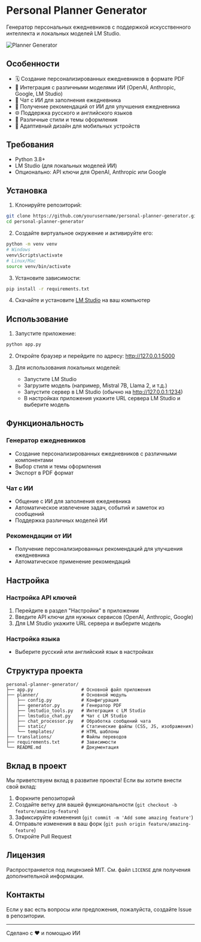 # Personal Planner Generator

Генератор персональных ежедневников с поддержкой искусственного интеллекта и локальных моделей LM Studio.

![Planner Generator](planner/static/img/preview.jpg)

## Особенности

- 🗓️ Создание персонализированных ежедневников в формате PDF
- 🤖 Интеграция с различными моделями ИИ (OpenAI, Anthropic, Google, LM Studio)
- 💬 Чат с ИИ для заполнения ежедневника
- 🧠 Получение рекомендаций от ИИ для улучшения ежедневника
- 🌐 Поддержка русского и английского языков
- 🎨 Различные стили и темы оформления
- 📱 Адаптивный дизайн для мобильных устройств

## Требования

- Python 3.8+
- LM Studio (для локальных моделей ИИ)
- Опционально: API ключи для OpenAI, Anthropic или Google

## Установка

1. Клонируйте репозиторий:
```bash
git clone https://github.com/yourusername/personal-planner-generator.git
cd personal-planner-generator
```

2. Создайте виртуальное окружение и активируйте его:
```bash
python -m venv venv
# Windows
venv\Scripts\activate
# Linux/Mac
source venv/bin/activate
```

3. Установите зависимости:
```bash
pip install -r requirements.txt
```

4. Скачайте и установите [LM Studio](https://lmstudio.ai/) на ваш компьютер

## Использование

1. Запустите приложение:
```bash
python app.py
```

2. Откройте браузер и перейдите по адресу: http://127.0.0.1:5000

3. Для использования локальных моделей:
   - Запустите LM Studio
   - Загрузите модель (например, Mistral 7B, Llama 2, и т.д.)
   - Запустите сервер в LM Studio (обычно на http://127.0.0.1:1234)
   - В настройках приложения укажите URL сервера LM Studio и выберите модель

## Функциональность

### Генератор ежедневников
- Создание персонализированных ежедневников с различными компонентами
- Выбор стиля и темы оформления
- Экспорт в PDF формат

### Чат с ИИ
- Общение с ИИ для заполнения ежедневника
- Автоматическое извлечение задач, событий и заметок из сообщений
- Поддержка различных моделей ИИ

### Рекомендации от ИИ
- Получение персонализированных рекомендаций для улучшения ежедневника
- Автоматическое применение рекомендаций

## Настройка

### Настройка API ключей
1. Перейдите в раздел "Настройки" в приложении
2. Введите API ключи для нужных сервисов (OpenAI, Anthropic, Google)
3. Для LM Studio укажите URL сервера и выберите модель

### Настройка языка
- Выберите русский или английский язык в настройках

## Структура проекта

```
personal-planner-generator/
├── app.py                  # Основной файл приложения
├── planner/                # Основной модуль
│   ├── config.py           # Конфигурация
│   ├── generator.py        # Генератор PDF
│   ├── lmstudio_tools.py   # Интеграция с LM Studio
│   ├── lmstudio_chat.py    # Чат с LM Studio
│   ├── chat_processor.py   # Обработка сообщений чата
│   ├── static/             # Статические файлы (CSS, JS, изображения)
│   └── templates/          # HTML шаблоны
├── translations/           # Файлы переводов
├── requirements.txt        # Зависимости
└── README.md               # Документация
```

## Вклад в проект

Мы приветствуем вклад в развитие проекта! Если вы хотите внести свой вклад:

1. Форкните репозиторий
2. Создайте ветку для вашей функциональности (`git checkout -b feature/amazing-feature`)
3. Зафиксируйте изменения (`git commit -m 'Add some amazing feature'`)
4. Отправьте изменения в ваш форк (`git push origin feature/amazing-feature`)
5. Откройте Pull Request

## Лицензия

Распространяется под лицензией MIT. См. файл `LICENSE` для получения дополнительной информации.

## Контакты

Если у вас есть вопросы или предложения, пожалуйста, создайте Issue в репозитории.

---

Сделано с ❤️ и помощью ИИ 